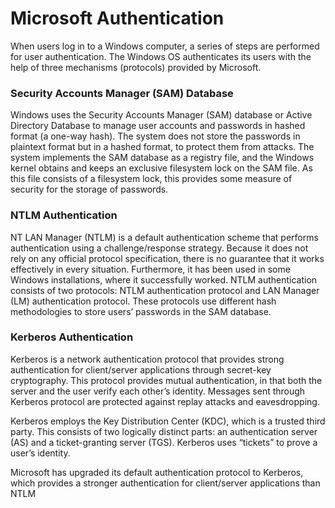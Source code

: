 # Microsoft Authentication

When users log in to a Windows computer, a series of steps are performed for user authentication. The Windows OS authenticates its users with the help of three mechanisms (protocols) provided by Microsoft. 

### Security Accounts Manager (SAM) Database

Windows uses the Security Accounts Manager (SAM) database or Active Directory Database to manage user accounts and passwords in hashed format (a one-way hash). The system does not store the passwords in plaintext format but in a hashed format, to protect them from attacks. The system implements the SAM database as a registry file, and the Windows kernel obtains and keeps an exclusive filesystem lock on the SAM file. As this file consists of a filesystem lock, this provides some measure of security for the storage of passwords. 

### NTLM Authentication

NT LAN Manager (NTLM) is a default authentication scheme that performs authentication using a challenge/response strategy. Because it does not rely on any official protocol specification, there is no guarantee that it works effectively in every situation. Furthermore, it has been used in some Windows installations, where it successfully worked. NTLM authentication consists of two protocols: NTLM authentication protocol and LAN Manager (LM) authentication protocol. These protocols use different hash methodologies to store users’ passwords in the SAM database.

### Kerberos Authentication

Kerberos is a network authentication protocol that provides strong authentication for client/server applications through secret-key cryptography. This protocol provides mutual authentication, in that both the server and the user verify each other’s identity. Messages sent through Kerberos protocol are protected against replay attacks and eavesdropping. 

Kerberos employs the Key Distribution Center (KDC), which is a trusted third party. This consists of two logically distinct parts: an authentication server (AS) and a ticket-granting server (TGS). Kerberos uses “tickets” to prove a user’s identity. 

Microsoft has upgraded its default authentication protocol to Kerberos, which provides a stronger authentication for client/server applications than NTLM